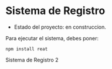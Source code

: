 <h1> Sistema de Registro</h1>

- Estado del proyecto: en construccion.

Para ejecutar el sistema, debes poner:

```npm install reat```

Sistema de Registro 2
